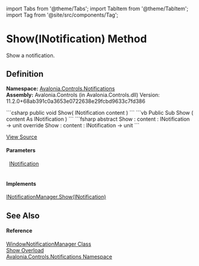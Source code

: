 import Tabs from '@theme/Tabs'; 
import TabItem from '@theme/TabItem'; 
import Tag from '@site/src/components/Tag'; 

# Show(INotification) Method


Show a notification.



## Definition
**Namespace:** <a href="N_Avalonia_Controls_Notifications">Avalonia.Controls.Notifications</a>  
**Assembly:** Avalonia.Controls (in Avalonia.Controls.dll) Version: 11.2.0+68ab391c0a3653e0722638e29fcbd9633c7fd386

<Tabs groupId="api-code-preview">
<TabItem value="csharp" label="C#">
```csharp
public void Show(
	INotification content
)
```
</TabItem>
<TabItem value="vb" label="VB">
```vb
Public Sub Show ( 
	content As INotification
)
```
</TabItem>
<TabItem value="fsharp" label="F#">
```fsharp
abstract Show : 
        content : INotification -> unit 
override Show : 
        content : INotification -> unit 
```
</TabItem>
</Tabs>



<a href="https://github.com/AvaloniaUI/Avalonia/tree/master/srcAvalonia.Controls/Notifications/WindowNotificationManager.cs#L91" title="View the source code">View Source</a>



#### Parameters
<dl><dt>  <a href="T_Avalonia_Controls_Notifications_INotification">INotification</a></dt><dd> </dd></dl>

#### Implements
<a href="M_Avalonia_Controls_Notifications_INotificationManager_Show">INotificationManager.Show(INotification)</a>  


## See Also


#### Reference
<a href="T_Avalonia_Controls_Notifications_WindowNotificationManager">WindowNotificationManager Class</a>  
<a href="Overload_Avalonia_Controls_Notifications_WindowNotificationManager_Show">Show Overload</a>  
<a href="N_Avalonia_Controls_Notifications">Avalonia.Controls.Notifications Namespace</a>  
